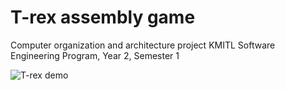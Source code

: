 # T-rex assembly game

Computer organization and architecture project KMITL
Software Engineering Program, Year 2, Semester 1

![T-rex demo]([t-rex.gift](https://github.com/Smh1111/T-rex/blob/main/t-rex.gif))
